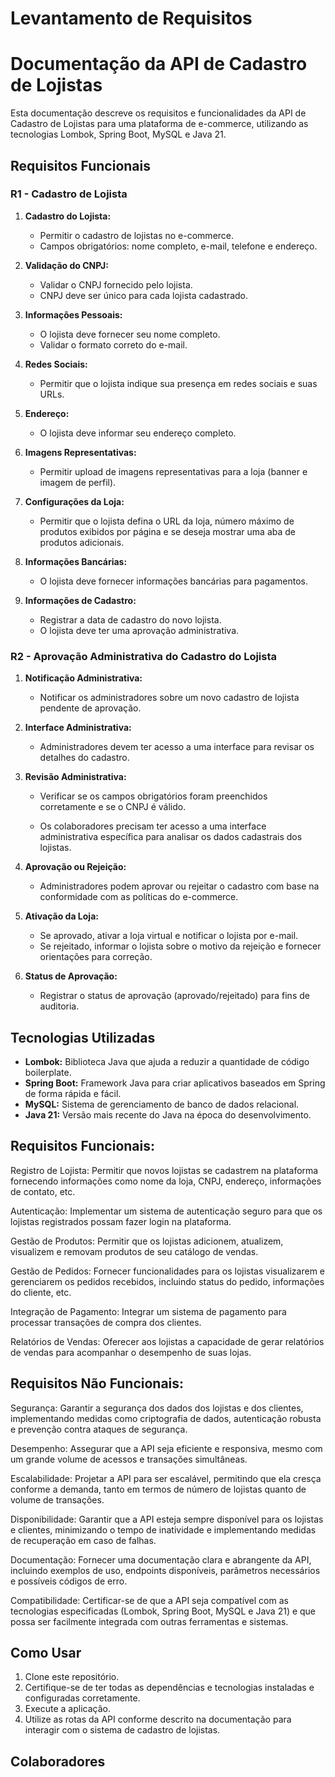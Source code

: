 # Levantamento de Requisitos

# Documentação da API de Cadastro de Lojistas

Esta documentação descreve os requisitos e funcionalidades da API de Cadastro de Lojistas para uma plataforma de e-commerce, utilizando as tecnologias Lombok, Spring Boot, MySQL e Java 21.

## Requisitos Funcionais

### R1  -  Cadastro de Lojista

1. **Cadastro do Lojista:**
   - Permitir o cadastro de lojistas no e-commerce.
   - Campos obrigatórios: nome completo, e-mail, telefone e endereço.

2. **Validação do CNPJ:**
   - Validar o CNPJ fornecido pelo lojista.
   - CNPJ deve ser único para cada lojista cadastrado.

3. **Informações Pessoais:**
   - O lojista deve fornecer seu nome completo.
   - Validar o formato correto do e-mail.

4. **Redes Sociais:**
   - Permitir que o lojista indique sua presença em redes sociais e suas URLs.

5. **Endereço:**
   - O lojista deve informar seu endereço completo.

6. **Imagens Representativas:**
   - Permitir upload de imagens representativas para a loja (banner e imagem de perfil).

7. **Configurações da Loja:**
   - Permitir que o lojista defina o URL da loja, número máximo de produtos exibidos por página e se deseja mostrar uma aba de produtos adicionais.

8. **Informações Bancárias:**
   - O lojista deve fornecer informações bancárias para pagamentos.

9. **Informações de Cadastro:**
   - Registrar a data de cadastro do novo lojista.
   - O lojista deve ter uma aprovação administrativa.

### R2 - Aprovação Administrativa do Cadastro do Lojista

1. **Notificação Administrativa:**
   - Notificar os administradores sobre um novo cadastro de lojista pendente de aprovação.

2. **Interface Administrativa:**
   - Administradores devem ter acesso a uma interface para revisar os detalhes do cadastro.

3. **Revisão Administrativa:**
   - Verificar se os campos obrigatórios foram preenchidos corretamente e se o CNPJ é válido.
     
   - Os colaboradores precisam ter acesso a uma interface administrativa específica para analisar os dados cadastrais dos lojistas.

4. **Aprovação ou Rejeição:**
   - Administradores podem aprovar ou rejeitar o cadastro com base na conformidade com as políticas do e-commerce.

5. **Ativação da Loja:**
   - Se aprovado, ativar a loja virtual e notificar o lojista por e-mail.
   - Se rejeitado, informar o lojista sobre o motivo da rejeição e fornecer orientações para correção.

6. **Status de Aprovação:**
   - Registrar o status de aprovação (aprovado/rejeitado) para fins de auditoria.

## Tecnologias Utilizadas

- **Lombok:** Biblioteca Java que ajuda a reduzir a quantidade de código boilerplate.
- **Spring Boot:** Framework Java para criar aplicativos baseados em Spring de forma rápida e fácil.
- **MySQL:** Sistema de gerenciamento de banco de dados relacional.
- **Java 21:** Versão mais recente do Java na época do desenvolvimento.

## Requisitos Funcionais:

Registro de Lojista: Permitir que novos lojistas se cadastrem na plataforma fornecendo informações como nome da loja, CNPJ, endereço, informações de contato, etc.

Autenticação: Implementar um sistema de autenticação seguro para que os lojistas registrados possam fazer login na plataforma.

Gestão de Produtos: Permitir que os lojistas adicionem, atualizem, visualizem e removam produtos de seu catálogo de vendas.

Gestão de Pedidos: Fornecer funcionalidades para os lojistas visualizarem e gerenciarem os pedidos recebidos, incluindo status do pedido, informações do cliente, etc.

Integração de Pagamento: Integrar um sistema de pagamento para processar transações de compra dos clientes.

Relatórios de Vendas: Oferecer aos lojistas a capacidade de gerar relatórios de vendas para acompanhar o desempenho de suas lojas.

## Requisitos Não Funcionais:

Segurança: Garantir a segurança dos dados dos lojistas e dos clientes, implementando medidas como criptografia de dados, autenticação robusta e prevenção contra ataques de segurança.

Desempenho: Assegurar que a API seja eficiente e responsiva, mesmo com um grande volume de acessos e transações simultâneas.

Escalabilidade: Projetar a API para ser escalável, permitindo que ela cresça conforme a demanda, tanto em termos de número de lojistas quanto de volume de transações.

Disponibilidade: Garantir que a API esteja sempre disponível para os lojistas e clientes, minimizando o tempo de inatividade e implementando medidas de recuperação em caso de falhas.

Documentação: Fornecer uma documentação clara e abrangente da API, incluindo exemplos de uso, endpoints disponíveis, parâmetros necessários e possíveis códigos de erro.

Compatibilidade: Certificar-se de que a API seja compatível com as tecnologias especificadas (Lombok, Spring Boot, MySQL e Java 21) e que possa ser facilmente integrada com outras ferramentas e sistemas.

## Como Usar

1. Clone este repositório.
2. Certifique-se de ter todas as dependências e tecnologias instaladas e configuradas corretamente.
3. Execute a aplicação.
4. Utilize as rotas da API conforme descrito na documentação para interagir com o sistema de cadastro de lojistas.

## Colaboradores



